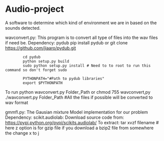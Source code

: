 ﻿# Audio-project
A software to determine which kind of environment we are in based on the sounds detected.

wavconvert.py:
This program is to  convert all type of files into the wav files if need be. 
Dependency:
	pydub
		pip install pydub
		or
		git clone https://github.com/jiaaro/pydub.git

    		cd pydub
    		python setup.py build
    		sudo python setup.py install # Need to to root to run this command so don't forget sudo

	    	PYTHONPATH="#Path to pydub libraries"
    		export $PYTHONPATH
To run
    	python wavconvert.py Folder_Path
    	or
	chmod 755 wavconvert,py
    	./wavconvert.py Folder_Path #All the files if possible will be converted to wav format

gmmfl.py:
The Gausian mixture Model implementation for our problem
Dependency:
	scikit.audiolab:
		Download source code from:
		https://pypi.python.org/pypi/scikits.audiolab/
		To extract:
		tar xvzf filename # here z option is for gzip file if you download a bzip2 file from somewhere the change x to j
		

